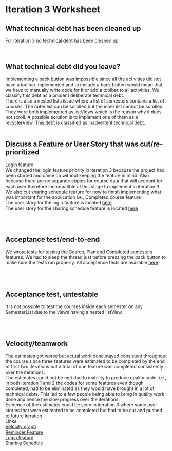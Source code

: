 # Iteration 3 Worksheet

## What technical debt has been cleaned up
For iteration 3 no technical debt has been cleaned up

<br>

## What technical debt did you leave?

Implementing a back button was impossible since all the activities did not have a toolbar implemented and to include a back button would mean that we have to manually write code for it or add a toolbar to all activities.
We classify this debt as a prudent deliberate technical debt.<br>
There is also a nested lists issue where a list of semesters contains a list of courses. The outer list can be scrolled but the inner list cannot be scrolled.
They were both implemented as listViews which is the reason why it does not scroll. A possible solution is to implement one of them as a recyclerView. This debt is classified as inadvertent technical debt.
<br><br>

## Discuss a Feature or User Story that was cut/re-prioritized
Login feature<br>
We changed the login feature priority in iteration 3 because the project had been started and came on without keeping the feature in mind. Also because there are no separate copies for course data that will account for each user therefore incompatible at this stage to implement in iteration 3<br>
We also cut sharing schedule feature for now to finish implementing what was important for the application i.e., Completed course feature<br>
The user story for the login feature is located [here](https://code.cs.umanitoba.ca/3350-winter-2021-a02/group-10/umplanner-comp3350-a02-group10/-/issues/91)<br>
The user story for the sharing schedule feature is located [here](https://code.cs.umanitoba.ca/3350-winter-2021-a02/group-10/umplanner-comp3350-a02-group10/-/issues/16)

<br><br>

## Acceptance test/end-to-end
We wrote tests for testing the Search, Plan and Completed semesters features. We had to sleep the thread just before pressing the back button to make sure the tests ran properly. All acceptence tests are available [here](https://code.cs.umanitoba.ca/3350-winter-2021-a02/group-10/umplanner-comp3350-a02-group10/-/tree/master/app/src/androidTest/java/com/cth/myapplication/AllAcceptanceTests.java).

<br><br>

## Acceptance test, untestable
It is not possible to test the courses inside each semester on any SemesterList due to the views having a nested listView.

<br><br>

## Velocity/teamwork

The estimates got worse but actual work done stayed consistent throughout the course since three features were estimated to be
completed by the end of first two iterations but a total of one feature was completed consistently over the iterations.<br>
The estimates could not be met due to inability to produce quality code, i.e., in both iteration 1 and 2 the codes for some features even though completed,
had to be eliminated as they would have brought in a lot of technical debts. This led to a few people being able to bring in quality work done and hence the slow progress over the iterations.<br>
Evidence of the estimates could be seen in iteration 3 where some user stories that were estimated to be completed but had to be cut and pushed to future iteration<br>
Links<br>
[Velocity graph](./docs/Velocity_Graph.png)<br>
[Reminder Feature](https://code.cs.umanitoba.ca/3350-winter-2021-a02/group-10/umplanner-comp3350-a02-group10/-/issues/83)<br>
[Login feature](https://code.cs.umanitoba.ca/3350-winter-2021-a02/group-10/umplanner-comp3350-a02-group10/-/issues/91)<br>
[Sharing Schedule](https://code.cs.umanitoba.ca/3350-winter-2021-a02/group-10/umplanner-comp3350-a02-group10/-/issues/16)
<br><br>
